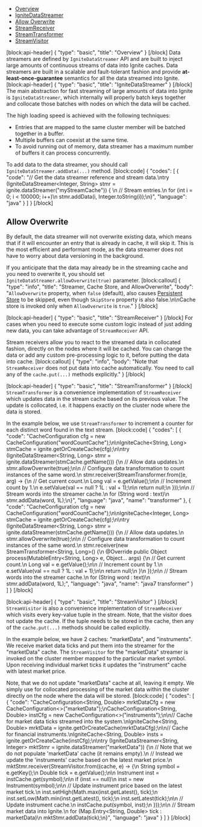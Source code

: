 * [Overview](#overview)
* [IgniteDataStreamer](##ignitedatastreamer)
 * [Allow Overwrite](#section-allow-overwrite)
* [StreamReceiver](#streamreceiver)
* [StreamTransformer](#streamtransformer)
* [StreamVisitor](#streamvisitor)

[block:api-header]
{
  "type": "basic",
  "title": "Overview"
}
[/block]
Data streamers are defined by `IgniteDataStreamer` API and are built to inject large amounts of continuous streams of data into Ignite caches. Data streamers are built in a scalable and fault-tolerant fashion and provide **at-least-once-guarantee** semantics for all the data streamed into Ignite.
[block:api-header]
{
  "type": "basic",
  "title": "IgniteDataStreamer"
}
[/block]
The main abstraction for fast streaming of large amounts of data into Ignite is `IgniteDataStreamer`, which internally will properly batch keys together and collocate those batches with nodes on which the data will be cached. 

The high loading speed is achieved with the following techniques:
  * Entries that are mapped to the same cluster member will be batched together in a buffer.
  * Multiple buffers can coexist at the same time.
  * To avoid running out of memory, data streamer has a maximum number of buffers it can process concurrently.

To add data to the data streamer, you should call `IgniteDataStreamer.addData(...)` method.
[block:code]
{
  "codes": [
    {
      "code": "// Get the data streamer reference and stream data.\ntry (IgniteDataStreamer<Integer, String> stmr = ignite.dataStreamer(\"myStreamCache\")) {    \n    // Stream entries.\n    for (int i = 0; i < 100000; i++)\n        stmr.addData(i, Integer.toString(i));\n}",
      "language": "java"
    }
  ]
}
[/block]
## Allow Overwrite
By default, the data streamer will not overwrite existing data, which means that if it will encounter an entry that is already in cache, it will skip it. This is the most efficient and performant mode, as the data streamer does not have to worry about data versioning in the background.

If you anticipate that the data may already be in the streaming cache and you need to overwrite it, you should set `IgniteDataStreamer.allowOverwrite(true)` parameter.
[block:callout]
{
  "type": "info",
  "title": "Streamer, Cache Store, and AllowOverwrite",
  "body": "`AllowOverwrite` property, when `false` (default), also causes [Persistent Store](doc:persistent-store) to be skipped, even though `SkipStore` property is also false.\n\nCache store is invoked only when `AllowOverwrite` is `true`."
}
[/block]

[block:api-header]
{
  "type": "basic",
  "title": "StreamReceiver"
}
[/block]
For cases when you need to execute some custom logic instead of just adding new data, you can take advantage of `StreamReceiver` API. 

Stream receivers allow you to react to the streamed data in collocated fashion, directly on the nodes where it will be cached. You can change the data or add any custom pre-processing logic to it, before putting the data into cache.
[block:callout]
{
  "type": "info",
  "body": "Note that `StreamReceiver` does not put data into cache automatically. You need to call any of the `cache.put(...)` methods explicitly."
}
[/block]

[block:api-header]
{
  "type": "basic",
  "title": "StreamTransformer"
}
[/block]
`StreamTransformer` is a convenience implementation of `StreamReceiver` which updates data in the stream cache based on its previous value. The update is collocated, i.e. it happens exactly on the cluster node where the data is stored.

In the example below, we use `StreamTransformer` to increment a counter for each distinct word found in the text stream.
[block:code]
{
  "codes": [
    {
      "code": "CacheConfiguration cfg = new CacheConfiguration(\"wordCountCache\");\n\nIgniteCache<String, Long> stmCache = ignite.getOrCreateCache(cfg);\n\ntry (IgniteDataStreamer<String, Long> stmr = ignite.dataStreamer(stmCache.getName())) {\n  // Allow data updates.\n  stmr.allowOverwrite(true);\n\n  // Configure data transformation to count instances of the same word.\n  stmr.receiver(StreamTransformer.from((e, arg) -> {\n    // Get current count.\n    Long val = e.getValue();\n\n    // Increment count by 1.\n    e.setValue(val == null ? 1L : val + 1);\n\n    return null;\n  }));\n\n  // Stream words into the streamer cache.\n  for (String word : text)\n    stmr.addData(word, 1L);\n}",
      "language": "java",
      "name": "transformer"
    },
    {
      "code": "CacheConfiguration cfg = new CacheConfiguration(\"wordCountCache\");\n\nIgniteCache<Integer, Long> stmCache = ignite.getOrCreateCache(cfg);\n\ntry (IgniteDataStreamer<String, Long> stmr = ignite.dataStreamer(stmCache.getName())) {\n  // Allow data updates.\n  stmr.allowOverwrite(true);\n\n  // Configure data transformation to count instances of the same word.\n  stmr.receiver(new StreamTransformer<String, Long>() {\n    @Override public Object process(MutableEntry<String, Long> e, Object... args) {\n      // Get current count.\n      Long val = e.getValue();\n\n      // Increment count by 1.\n      e.setValue(val == null ? 1L : val + 1);\n\n      return null;\n    }\n  });\n\n  // Stream words into the streamer cache.\n  for (String word : text)\n    stmr.addData(word, 1L);",
      "language": "java",
      "name": "java7 transformer"
    }
  ]
}
[/block]

[block:api-header]
{
  "type": "basic",
  "title": "StreamVisitor"
}
[/block]
`StreamVisitor` is also a convenience implementation of `StreamReceiver` which visits every key-value tuple in the stream. Note, that the visitor does not update the cache. If the tuple needs to be stored in the cache, then any of the `cache.put(...)` methods should be called explicitly.

In the example below, we have 2 caches: "marketData", and "instruments". We receive market data ticks and put them into the streamer for the "marketData" cache. The `StreamVisitor` for the "marketData" streamer is invoked on the cluster member mapped to the particular market symbol. Upon receiving individual market ticks it updates the "instrument" cache with latest market price.

Note, that we do not update "marketData" cache at all, leaving it empty. We simply use for collocated processing of the market data within the cluster directly on the node where the data will be stored.
[block:code]
{
  "codes": [
    {
      "code": "CacheConfiguration<String, Double> mrktDataCfg = new CacheConfiguration<>(\"marketData\");\nCacheConfiguration<String, Double> instCfg = new CacheConfiguration<>(\"instruments\");\n\n// Cache for market data ticks streamed into the system.\nIgniteCache<String, Double> mrktData = ignite.getOrCreateCache(mrktDataCfg);\n\n// Cache for financial instruments.\nIgniteCache<String, Double> insts = ignite.getOrCreateCache(instCfg);\n\ntry (IgniteDataStreamer<String, Integer> mktStmr = ignite.dataStreamer(\"marketData\")) {\n  // Note that we do not populate 'marketData' cache (it remains empty).\n  // Instead we update the 'instruments' cache based on the latest market price.\n  mktStmr.receiver(StreamVisitor.from((cache, e) -> {\n    String symbol = e.getKey();\n    Double tick = e.getValue();\n\n    Instrument inst = instCache.get(symbol);\n\n    if (inst == null)\n      inst = new Instrument(symbol);\n\n    // Update instrument price based on the latest market tick.\n    inst.setHigh(Math.max(inst.getLatest(), tick);\n    inst.setLow(Math.min(inst.getLatest(), tick);\n    inst.setLatest(tick);\n\n    // Update instrument cache.\n    instCache.put(symbol, inst);\n  }));\n\n  // Stream market data into Ignite.\n  for (Map.Entry<String, Double> tick : marketData)\n      mktStmr.addData(tick);\n}",
      "language": "java"
    }
  ]
}
[/block]